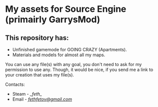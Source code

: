# My assets for Source Engine (primairly GarrysMod)
## This repository has:
- Unfinished gamemode for GOING CRAZY (Apartments).
- Materials and models for almost all my maps.

You can use any file(s) with any goal, you don't need to ask for my permission to use any. Though, it would be nice, if you send me a link to your creation that uses my file(s).

Contacts:
- Steam - *\_feth\_*
- Email - *fethfetov@gmail.com*


